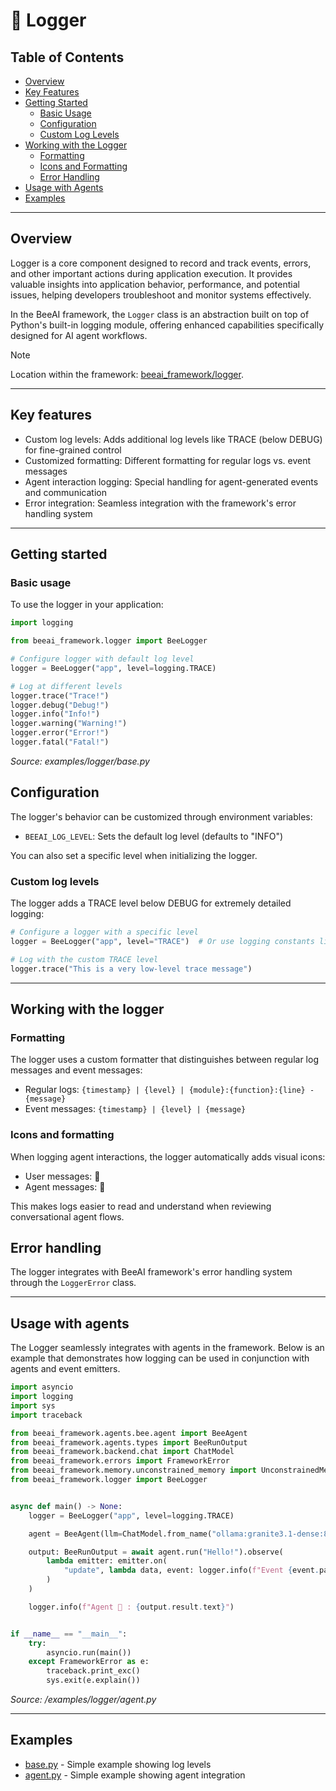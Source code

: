 # 📝 Logger

<!-- TOC -->
## Table of Contents
- [Overview](#overview)
- [Key Features](#key-features)
- [Getting Started](#getting-started)
  - [Basic Usage](#basic-usage)
  - [Configuration](#configuration)
  - [Custom Log Levels](#custom-log-levels)
- [Working with the Logger](#working-with-the-logger)
  - [Formatting](#formatting)
  - [Icons and Formatting](#icons-and-formatting)
  - [Error Handling](#error-handling)
- [Usage with Agents](#usage-with-agents)
- [Examples](#examples)
<!-- /TOC -->

---

## Overview 

Logger is a core component designed to record and track events, errors, and other important actions during application execution. It provides valuable insights into application behavior, performance, and potential issues, helping developers troubleshoot and monitor systems effectively.

In the BeeAI framework, the `Logger` class is an abstraction built on top of Python's built-in logging module, offering enhanced capabilities specifically designed for AI agent workflows.

> [!NOTE]
>
> Location within the framework: [beeai_framework/logger](/python/beeai_framework/logger).

---

## Key features

* Custom log levels: Adds additional log levels like TRACE (below DEBUG) for fine-grained control
* Customized formatting: Different formatting for regular logs vs. event messages
* Agent interaction logging: Special handling for agent-generated events and communication
* Error integration: Seamless integration with the framework's error handling system

---

## Getting started

### Basic usage

To use the logger in your application:

<!-- embedme examples/logger/base.py -->
```py
import logging

from beeai_framework.logger import BeeLogger

# Configure logger with default log level
logger = BeeLogger("app", level=logging.TRACE)

# Log at different levels
logger.trace("Trace!")
logger.debug("Debug!")
logger.info("Info!")
logger.warning("Warning!")
logger.error("Error!")
logger.fatal("Fatal!")

```

_Source: examples/logger/base.py_

## Configuration

The logger's behavior can be customized through environment variables:

* `BEEAI_LOG_LEVEL`: Sets the default log level (defaults to "INFO")

You can also set a specific level when initializing the logger.

### Custom log levels

The logger adds a TRACE level below DEBUG for extremely detailed logging:

```py
# Configure a logger with a specific level
logger = BeeLogger("app", level="TRACE")  # Or use logging constants like logging.DEBUG

# Log with the custom TRACE level
logger.trace("This is a very low-level trace message")
```

---

## Working with the logger

### Formatting

The logger uses a custom formatter that distinguishes between regular log messages and event messages:

* Regular logs: `{timestamp} | {level} | {module}:{function}:{line} - {message}`
* Event messages: `{timestamp} | {level} | {message}`

### Icons and formatting

When logging agent interactions, the logger automatically adds visual icons:

* User messages: 👤
* Agent messages: 🤖

This makes logs easier to read and understand when reviewing conversational agent flows.

## Error handling

The logger integrates with BeeAI framework's error handling system through the `LoggerError` class.

---

## Usage with agents

The Logger seamlessly integrates with agents in the framework. Below is an example that demonstrates how logging can be used in conjunction with agents and event emitters.

<!-- embedme examples/logger/agent.py -->
```py
import asyncio
import logging
import sys
import traceback

from beeai_framework.agents.bee.agent import BeeAgent
from beeai_framework.agents.types import BeeRunOutput
from beeai_framework.backend.chat import ChatModel
from beeai_framework.errors import FrameworkError
from beeai_framework.memory.unconstrained_memory import UnconstrainedMemory
from beeai_framework.logger import BeeLogger


async def main() -> None:
    logger = BeeLogger("app", level=logging.TRACE)

    agent = BeeAgent(llm=ChatModel.from_name("ollama:granite3.1-dense:8b"), tools=[], memory=UnconstrainedMemory())

    output: BeeRunOutput = await agent.run("Hello!").observe(
        lambda emitter: emitter.on(
            "update", lambda data, event: logger.info(f"Event {event.path} triggered by {type(event.creator).__name__}")
        )
    )

    logger.info(f"Agent 🤖 : {output.result.text}")


if __name__ == "__main__":
    try:
        asyncio.run(main())
    except FrameworkError as e:
        traceback.print_exc()
        sys.exit(e.explain())

```

_Source: /examples/logger/agent.py_

---

## Examples

- [base.py](/python/examples/logger/base.py) - Simple example showing log levels
- [agent.py](/python/examples/logger/agent.py) - Simple example showing agent integration
